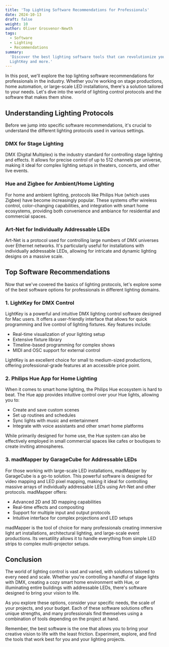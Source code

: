 ```yaml
---
title: 'Top Lighting Software Recommendations for Professionals'
date: 2024-10-13
draft: false
weight: 10
author: Oliver Grosvenor-Newth
tags:
  - Software
  - Lighting
  - Recommendations
summary:
  'Discover the best lighting software tools that can revolutionize your projects, including
  LightKey and more.'
---
```


In this post, we'll explore the top lighting software recommendations for professionals in the
industry. Whether you're working on stage productions, home automation, or large-scale LED
installations, there's a solution tailored to your needs. Let's dive into the world of lighting
control protocols and the software that makes them shine.

## Understanding Lighting Protocols

Before we jump into specific software recommendations, it's crucial to understand the different
lighting protocols used in various settings.

### DMX for Stage Lighting

DMX (Digital Multiplex) is the industry standard for controlling stage lighting and effects. It
allows for precise control of up to 512 channels per universe, making it ideal for complex lighting
setups in theaters, concerts, and other live events.

### Hue and Zigbee for Ambient/Home Lighting

For home and ambient lighting, protocols like Philips Hue (which uses Zigbee) have become
increasingly popular. These systems offer wireless control, color-changing capabilities, and
integration with smart home ecosystems, providing both convenience and ambiance for residential and
commercial spaces.

### Art-Net for Individually Addressable LEDs

Art-Net is a protocol used for controlling large numbers of DMX universes over Ethernet networks.
It's particularly useful for installations with individually addressable LEDs, allowing for
intricate and dynamic lighting designs on a massive scale.

## Top Software Recommendations

Now that we've covered the basics of lighting protocols, let's explore some of the best software
options for professionals in different lighting domains.

### 1. LightKey for DMX Control

LightKey is a powerful and intuitive DMX lighting control software designed for Mac users. It offers
a user-friendly interface that allows for quick programming and live control of lighting fixtures.
Key features include:

- Real-time visualization of your lighting setup
- Extensive fixture library
- Timeline-based programming for complex shows
- MIDI and OSC support for external control

LightKey is an excellent choice for small to medium-sized productions, offering professional-grade
features at an accessible price point.

### 2. Philips Hue App for Home Lighting

When it comes to smart home lighting, the Philips Hue ecosystem is hard to beat. The Hue app
provides intuitive control over your Hue lights, allowing you to:

- Create and save custom scenes
- Set up routines and schedules
- Sync lights with music and entertainment
- Integrate with voice assistants and other smart home platforms

While primarily designed for home use, the Hue system can also be effectively employed in small
commercial spaces like cafes or boutiques to create inviting atmospheres.

### 3. madMapper by GarageCube for Addressable LEDs

For those working with large-scale LED installations, madMapper by GarageCube is a go-to solution.
This powerful software is designed for video mapping and LED pixel mapping, making it ideal for
controlling massive arrays of individually addressable LEDs using Art-Net and other protocols.
madMapper offers:

- Advanced 2D and 3D mapping capabilities
- Real-time effects and compositing
- Support for multiple input and output protocols
- Intuitive interface for complex projections and LED setups

madMapper is the tool of choice for many professionals creating immersive light art installations,
architectural lighting, and large-scale event productions. Its versatility allows it to handle
everything from simple LED strips to complex multi-projector setups.

## Conclusion

The world of lighting control is vast and varied, with solutions tailored to every need and scale.
Whether you're controlling a handful of stage lights with DMX, creating a cozy smart home
environment with Hue, or illuminating entire buildings with addressable LEDs, there's software
designed to bring your vision to life.

As you explore these options, consider your specific needs, the scale of your projects, and your
budget. Each of these software solutions offers unique strengths, and many professionals find
themselves using a combination of tools depending on the project at hand.

Remember, the best software is the one that allows you to bring your creative vision to life with
the least friction. Experiment, explore, and find the tools that work best for you and your lighting
projects.
